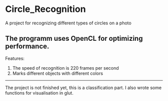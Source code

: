# Circle_Recognition
A project for recognizing different types of circles on a photo

The programm uses OpenCL for optimizing performance.
-----------------------------------------------------------------
Features:
1) The speed of recognition is 220 frames per second
2) Marks different objects with different colors

-----------------------------------------------------------------
The project is not finished yet, this is a classification part.
I also wrote some functions for visualisation in glut.
